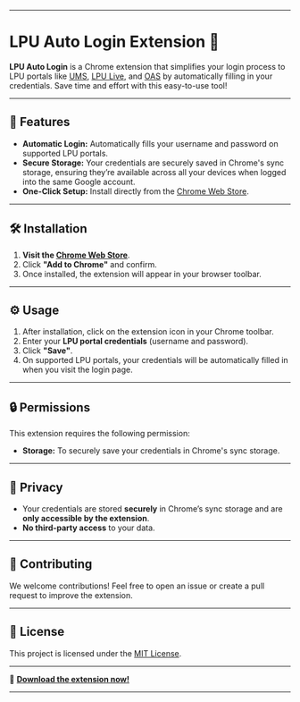 
---

# LPU Auto Login Extension 🚀

**LPU Auto Login** is a Chrome extension that simplifies your login process to LPU portals like [UMS](https://ums.lpu.in/), [LPU Live](https://lpulive.lpu.in/), and [OAS](https://oas.lpu.in/) by automatically filling in your credentials. Save time and effort with this easy-to-use tool!

---

## 🌟 Features

- **Automatic Login:** Automatically fills your username and password on supported LPU portals.
- **Secure Storage:** Your credentials are securely saved in Chrome's sync storage, ensuring they’re available across all your devices when logged into the same Google account.
- **One-Click Setup:** Install directly from the [Chrome Web Store](https://chromewebstore.google.com/detail/lpu-auto-login/pljhomnnjbpdejjgckjhgopfpgffhcpc).

---

## 🛠️ Installation

1. **Visit the [Chrome Web Store](https://chromewebstore.google.com/detail/lpu-auto-login/pljhomnnjbpdejjgckjhgopfpgffhcpc)**.
2. Click **"Add to Chrome"** and confirm.
3. Once installed, the extension will appear in your browser toolbar.

---

## ⚙️ Usage

1. After installation, click on the extension icon in your Chrome toolbar.
2. Enter your **LPU portal credentials** (username and password).
3. Click **"Save"**.
4. On supported LPU portals, your credentials will be automatically filled in when you visit the login page.

---

## 🔒 Permissions

This extension requires the following permission:
- **Storage:** To securely save your credentials in Chrome's sync storage.

---

## 🔐 Privacy

- Your credentials are stored **securely** in Chrome’s sync storage and are **only accessible by the extension**.
- **No third-party access** to your data.

---

## 📝 Contributing

We welcome contributions! Feel free to open an issue or create a pull request to improve the extension.

---

## 📜 License

This project is licensed under the [MIT License](LICENSE).

---

🔗 **[Download the extension now!](https://chromewebstore.google.com/detail/lpu-auto-login/pljhomnnjbpdejjgckjhgopfpgffhcpc)**

---
